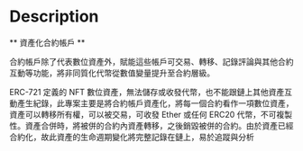 # Description

** 資產化合約帳戶 **

合約帳戶除了代表數位資產外，賦能這些帳戶可交易、轉移、記錄評論與其他合約互動等功能，將非同質化代幣從數值變量提升至合約層級。

ERC-721 定義的 NFT 數位資產，無法儲存或收發代幣，也不能跟鏈上其他資產互動產生紀錄，此專案主要是將合約帳戶資產化，將每一個合約看作一項數位資產，資產可以轉移所有權，可以被交易，可收發 Ether 或任何 ERC20 代幣，不可複製性。資產合併時，將被併的合約內資產轉移，之後銷毀被併的合約。由於資產已經合約化，故此資產的生命週期變化將完整記錄在鏈上，易於追蹤與分析
